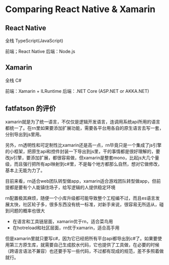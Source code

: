 # Comparing React Native & Xamarin


## React Native

全栈 TypeScript(JavaScript)

前端；React Native
后端：Node.js


## Xamarin

全栈 C#

前端：Xamarin + ILRuntime
后端：.NET Core (ASP.NET or AKKA.NET)


## fatfatson 的评价

xamarin就是为了统一语言，不仅仅是逻辑开发语言，连调用系统api所用的语言都统一了。在rn里如果要添加扩展功能，需要各平台用各自的原生语言去写一套，分别导出到js里用。

另外，rn透明性和可定制性比xamarin还是高一点，rn毕竟只是一个集成了js引擎的小框架，把原生api和控件封装一下导出到js里，干的事情都是很好理解的，要改js引擎，要添加扩展，都很容易做，但xamarin是整套mono，比起js大几个量级，而且强行把所有api映射到c#里，不是每个地方都那么自然，想对它做修改，基本上无能为力了。

目前来看，rn适合web团队转型做app，xamarin适合游戏团队转型做app，但前提都是要有个人能镇住场子，给写逻辑的人提供稳定环境

rn配置极其麻烦，随便一个小库升级都可能导致整个工程编不过，而且es语言发展太快，社区轮子多，很多东西没有统一标准，对新手来说，很容易无所适从，碰到问题的概率也很大

 * 在语言和工具链层面，xamarin优于rn，适合菜鸟用
 * 在hotreload和社区层面，rn优于xamarin，适合高手用

但是xamarin里就只要写c#，因为它已经把所有平台api都导出到c#了。如果要使用第三方原生库，就需要自己生成胶水代码，它也提供了工具做，在必要的时候（跨语言语法不兼容）也还要手写一些代码，不过都有现成的规范，差不多照着做就行。


[1]:https://facebook.github.io/react-native/
[2]:https://visualstudio.microsoft.com/xamarin/
